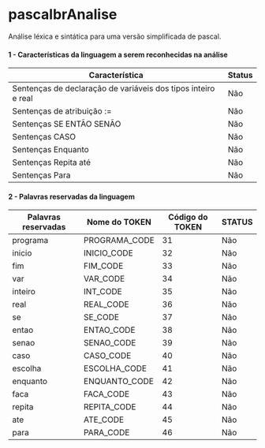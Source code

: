 # pascalbrAnalise
Análise léxica e sintática para uma versão simplificada de pascal.

<h4>1 - Características da linguagem a serem reconhecidas na análise</h4>
<table>
  <thead>
    <tr>
      <th>Característica</th>
      <th>Status</th>
    </tr>
  <thead>
  <tbody>
    <tr>
      <td>Sentenças de declaração de variáveis dos tipos inteiro e real</td>
      <td>Não</td>
    </tr>
    <tr>
      <td>Sentenças de atribuição :=</td>
      <td>Não</td>
    </tr>
    <tr>
      <td>Sentenças SE ENTÃO SENÃO</td>
      <td>Não</td>
    </tr>
    <tr>
      <td>Sentenças CASO</td>
      <td>Não</td>
    </tr>
    <tr>
      <td>Sentenças Enquanto</td>
      <td>Não</td>
    </tr>
    <tr>
      <td>Sentenças Repita até</td>
      <td>Não</td>
    </tr>
    <tr>
      <td>Sentenças Para</td>
      <td>Não</td>
    </tr>
  <tbody>
</table>

<h4>2 - Palavras reservadas da linguagem</h4>
<table>
  <thead>
    <tr>
      <th>Palavras reservadas</th>
      <th>Nome do TOKEN</th>
      <th>Código do TOKEN</th>
      <th>STATUS</th>
    </tr>
  <thead>
  <tbody>
    <tr>
      <td>programa</td>
      <td>PROGRAMA_CODE</td>
      <td>31</td>
      <td>Não</td>
    </tr>
    <tr>
      <td>inicio</td>
      <td>INICIO_CODE</td>
      <td>32</td>
      <td>Não</td>
    </tr>
    <tr>
      <td>fim</td>
      <td>FIM_CODE</td>
      <td>33</td>
      <td>Não</td>
    </tr>
    <tr>
      <td>var</td>
      <td>VAR_CODE</td>
      <td>34</td>
      <td>Não</td>
    </tr>
    <tr>
      <td>inteiro</td>
      <td>INT_CODE</td>
      <td>35</td>
      <td>Não</td>
    </tr>
    <tr>
      <td>real</td>
      <td>REAL_CODE</td>
      <td>36</td>
      <td>Não</td>
    </tr>
    <tr>
      <td>se</td>
      <td>SE_CODE</td>
      <td>37</td>
      <td>Não</td>
    </tr>
    <tr>
      <td>entao</td>
      <td>ENTAO_CODE</td>
      <td>38</td>
      <td>Não</td>
    </tr>
    <tr>
      <td>senao</td>
      <td>SENAO_CODE</td>
      <td>39</td>
      <td>Não</td>
    </tr>
    <tr>
      <td>caso</td>
      <td>CASO_CODE</td>
      <td>40</td>
      <td>Não</td>
    </tr>
    <tr>
      <td>escolha</td>
      <td>ESCOLHA_CODE</td>
      <td>41</td>
      <td>Não</td>
    </tr>
    <tr>
      <td>enquanto</td>
      <td>ENQUANTO_CODE</td>
      <td>42</td>
      <td>Não</td>
    </tr>
    <tr>
      <td>faca</td>
      <td>FACA_CODE</td>
      <td>43</td>
      <td>Não</td>
    </tr>
    <tr>
      <td>repita</td>
      <td>REPITA_CODE</td>
      <td>44</td>
      <td>Não</td>
    </tr>
    <tr>
      <td>ate</td>
      <td>ATE_CODE</td>
      <td>45</td>
      <td>Não</td>
    </tr>
    <tr>
      <td>para</td>
      <td>PARA_CODE</td>
      <td>46</td>
      <td>Não</td>
    </tr>
  <tbody>
</table>

